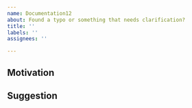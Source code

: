 ```yaml
---
name: Documentation12
about: Found a typo or something that needs clarification?
title: ''
labels: ''
assignees: ''

---
```


<!-- Thanks for taking the time to open an issue and help make the docs better -->

## Motivation

<!-- Why should we update our docs? -->

<!-- What should we do instead? -->

## Suggestion

<!-- What should we do instead? -->
